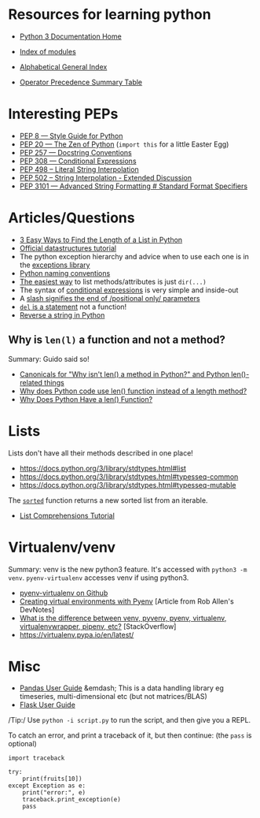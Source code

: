 # Resources for learning python

* [Python 3 Documentation Home](https://docs.python.org/3/)
* [Index of modules](https://docs.python.org/3/py-modindex.html)
* [Alphabetical General Index](https://docs.python.org/3/genindex.html)

* [Operator Precedence Summary Table](https://docs.python.org/3/reference/expressions.html#operator-precedence)

# Interesting PEPs

* [PEP 8 — Style Guide for Python](https://peps.python.org/pep-0008/)
* [PEP 20 — The Zen of Python](https://peps.python.org/pep-0020/) (`import this` for a little Easter Egg)
* [PEP 257 — Docstring Conventions](https://peps.python.org/pep-0257/)
* [PEP 308 — Conditional Expressions](https://peps.python.org/pep-0308/)
* [PEP 498 – Literal String Interpolation](https://peps.python.org/pep-0498/)
* [PEP 502 – String Interpolation - Extended Discussion](https://peps.python.org/pep-0502/)
* [PEP 3101 — Advanced String Formatting # Standard Format Specifiers](https://peps.python.org/pep-3101/#standard-format-specifiers)

# Articles/Questions

* [3 Easy Ways to Find the Length of a List in Python](https://www.digitalocean.com/community/tutorials/find-the-length-of-a-list-in-python)
* [Official datastructures tutorial](https://docs.python.org/3/tutorial/datastructures.html)
* The python exception hierarchy and advice when to use each one is in the [exceptions library](https://docs.python.org/3/library/exceptions.html#exception-hierarchy)
* [Python naming conventions](https://visualgit.readthedocs.io/en/latest/pages/naming_convention.html)
* [The easiest way](https://stackoverflow.com/questions/34439/finding-what-methods-a-python-object-has) to list methods/attributes is just `dir(...)`
* The syntax of [conditional expressions](https://docs.python.org/3/reference/expressions.html#index-88) is very simple and inside-out
* A [slash signifies the end of /positional only/ parameters](https://stackoverflow.com/questions/24735311/what-does-the-slash-mean-in-help-output)
* [`del` is a statement](https://docs.python.org/3/reference/simple_stmts.html#index-21) not a function!
* [Reverse a string in Python](https://stackoverflow.com/questions/931092/reverse-a-string-in-python)

## Why is `len(l)` a function and not a method?

Summary: Guido said so!

* [Canonicals for "Why isn't len() a method in Python?" and Python len()-related things](https://meta.stackoverflow.com/questions/373073/canonicals-for-why-isnt-len-a-method-in-python-and-python-len-related-th)
* [Why does Python code use len() function instead of a length method?](https://stackoverflow.com/questions/237128/why-does-python-code-use-len-function-instead-of-a-length-method/237312#237312)
* [Why Does Python Have a len() Function?](https://andrewbrookins.com/technology/why-does-python-have-a-len-function/)


# Lists

Lists don't have all their methods described in one place!

* https://docs.python.org/3/library/stdtypes.html#list
* https://docs.python.org/3/library/stdtypes.html#typesseq-common
* https://docs.python.org/3/library/stdtypes.html#typesseq-mutable

The [`sorted`](https://docs.python.org/3/library/functions.html#sorted) function returns a new sorted list from an iterable.

* [List Comprehensions Tutorial](https://docs.python.org/3/tutorial/datastructures.html#list-comprehensions)

# Virtualenv/venv

Summary: venv is the new python3 feature.  It's accessed with `python3 -m venv`.  `pyenv-virtualenv` accesses venv if using python3.

* [pyenv-virtualenv on Github](https://github.com/pyenv/pyenv-virtualenv)
* [Creating virtual environments with Pyenv](https://akrabat.com/creating-virtual-environments-with-pyenv/) [Article from Rob Allen's DevNotes]
* [What is the difference between venv, pyvenv, pyenv, virtualenv, virtualenvwrapper, pipenv, etc?](https://stackoverflow.com/a/41573588/19859074) [StackOverflow]
* https://virtualenv.pypa.io/en/latest/

# Misc

* [Pandas User Guide](https://pandas.pydata.org/docs/user_guide/index.html) &emdash; This is a data handling library eg timeseries, multi-dimensional etc (but not matrices/BLAS)
* [Flask User Guide](https://flask.palletsprojects.com/en/2.2.x/)

/Tip:/ Use `python -i script.py` to run the script, and then give you a REPL.

To catch an error, and print a traceback of it, but then continue: (the `pass` is optional)

```
import traceback

try:
    print(fruits[10])
except Exception as e:
    print("error:", e)
    traceback.print_exception(e)
    pass
```
